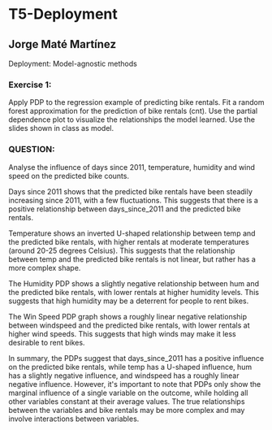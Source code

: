 # T5-Deployment
## Jorge Maté Martínez
Deployment: Model-agnostic methods

### Exercise 1:
Apply PDP to the regression example of predicting bike rentals. Fit a random forest approximation for the prediction of bike rentals (cnt). Use the partial dependence plot to visualize the relationships the model learned. Use the slides shown in class as model.  

### QUESTION:
Analyse the influence of days since 2011, temperature, humidity and wind speed on the predicted bike counts.

Days since 2011 shows that the predicted bike rentals have been steadily increasing since 2011, with a few fluctuations. This suggests that there is a positive relationship between days_since_2011 and the predicted bike rentals.

Temperature shows an inverted U-shaped relationship between temp and the predicted bike rentals, with higher rentals at moderate temperatures (around 20-25 degrees Celsius). This suggests that the relationship between temp and the predicted bike rentals is not linear, but rather has a more complex shape.

The Humidity PDP shows a slightly negative relationship between hum and the predicted bike rentals, with lower rentals at higher humidity levels. This suggests that high humidity may be a deterrent for people to rent bikes.

The Win Speed PDP graph shows a roughly linear negative relationship between windspeed and the predicted bike rentals, with lower rentals at higher wind speeds. This suggests that high winds may make it less desirable to rent bikes.

In summary, the PDPs suggest that days_since_2011 has a positive influence on the predicted bike rentals, while temp has a U-shaped influence, hum has a slightly negative influence, and windspeed has a roughly linear negative influence. However, it's important to note that PDPs only show the marginal influence of a single variable on the outcome, while holding all other variables constant at their average values. The true relationships between the variables and bike rentals may be more complex and may involve interactions between variables.


